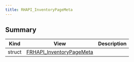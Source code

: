 ```yaml
---
title: RHAPI_InventoryPageMeta
---
```


## Summary
| Kind | View | Description |
|------|------|-------------|
|struct|[FRHAPI_InventoryPageMeta](/unreal-plugins/all/structfrhapi__inventorypagemeta/#structFRHAPI__InventoryPageMeta)||

